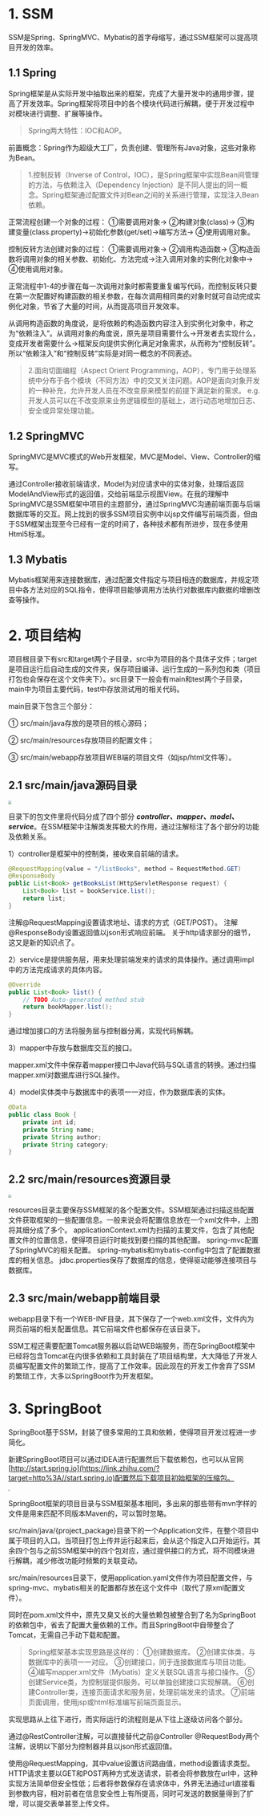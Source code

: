 # 1. SSM

SSM是Spring、SpringMVC、Mybatis的首字母缩写，通过SSM框架可以提高项目开发的效率。

## 1.1 Spring

Spring框架是从实际开发中抽取出来的框架，完成了大量开发中的通用步骤，提高了开发效率。Spring框架将项目中的各个模块代码进行解耦，便于开发过程中对模块进行调整、扩展等操作。

> Spring两大特性：IOC和AOP。

前置概念：Spring作为超级大工厂，负责创建、管理所有Java对象，这些对象称为Bean。

> 1.控制反转（Inverse of Control，IOC），是Spring框架中实现Bean间管理的方法，与依赖注入（Dependency Injection）是不同人提出的同一概念。Spring框架通过配置文件对Bean之间的关系进行管理，实现注入Bean依赖。

正常流程创建一个对象的过程：
①需要调用对象->
②构建对象(class)->
③构建变量(class.property)->初始化参数(get/set)->编写方法->
④使用调用对象。

控制反转方法创建对象的过程：
①需要调用对象->
②调用构造函数->
③构造函数将调用对象的相关参数、初始化、方法完成->注入调用对象的实例化对象中->
④使用调用对象。

正常流程中1-4的步骤在每一次调用对象时都需要重复编写代码，而控制反转只要在第一次配置好构建函数的相关参数，在每次调用相同类的对象时就可自动完成实例化对象，节省了大量的时间，从而提高项目开发效率。

从调用构造函数的角度说，是将依赖的构造函数内容注入到实例化对象中，称之为“依赖注入”。从调用对象的角度说，原先是项目需要什么->开发者去实现什么，变成开发者需要什么->框架反向提供实例化满足对象需求，从而称为“控制反转”。所以“依赖注入”和“控制反转”实际是对同一概念的不同表述。

> 2.面向切面编程（Aspect Orient Programming，AOP），专门用于处理系统中分布于各个模块（不同方法）中的交叉关注问题。AOP是面向对象开发的一种补充，允许开发人员在不改变原来模型的前提下满足新的需求。
> e.g.开发人员可以在不改变原来业务逻辑模型的基础上，进行动态地增加日志、安全或异常处理功能。

## 1.2 SpringMVC

SpringMVC是MVC模式的Web开发框架，MVC是Model、View、Controller的缩写。

通过Controller接收前端请求，Model为对应请求中的实体对象，处理后返回ModelAndView形式的返回值，交给前端显示视图View。在我的理解中SpringMVC是SSM框架中项目的主题部分，通过SpringMVC沟通前端页面与后端数据库等的交互。网上找到的很多SSM项目实例中以jsp文件编写前端页面，但由于SSM框架出现至今已经有一定的时间了，各种技术都有所进步，现在多使用Html5标准。

## 1.3 Mybatis

Mybatis框架用来连接数据库，通过配置文件指定与项目相连的数据库，并规定项目中各方法对应的SQL指令，使得项目能够调用方法执行对数据库内数据的增删改查等操作。

# 2. 项目结构

项目根目录下有src和target两个子目录，src中为项目的各个具体子文件；target是项目运行后自动生成的文件夹，保存项目编译、运行生成的一系列包和类（项目打包也会保存在这个文件夹下）。src目录下一般会有main和test两个子目录，main中为项目主要代码，test中存放测试用的相关代码。

main目录下包含三个部分：

① src/main/java存放的是项目的核心源码；

② src/main/resources存放项目的配置文件；

③ src/main/webapp存放项目WEB端的项目文件（如jsp/html文件等）。

## 2.1 src/main/java源码目录

<img src="image/1.jpg" style="zoom:40%;" />

目录下的包文件里将代码分成了四个部分 ***controller、mapper、model、service***。在SSM框架中注解类发挥极大的作用，通过注解标注了各个部分的功能及依赖关系。

1）controller是框架中的控制类，接收来自前端的请求。

```java
@RequestMapping(value = "/listBooks", method = RequestMethod.GET)
@ResponseBody
public List<Book> getBooksList(HttpServletResponse request) {
    List<Book> list = bookService.list();
    return list;
}
```

注解@RequestMapping设置请求地址、请求的方式（GET/POST）。
注解@ResponseBody设置返回值以json形式响应前端。
关于http请求部分的细节，这又是新的知识点了。

2）service是提供服务层，用来处理前端发来的请求的具体操作。通过调用impl中的方法完成请求的具体内容。

```java
@Override
public List<Book> list() {
    // TODO Auto-generated method stub
    return bookMapper.list();
}
```

通过增加接口的方法将服务层与控制器分离，实现代码解耦。

3）mapper中存放与数据库交互的接口。

mapper.xml文件中保存着mapper接口中Java代码与SQL语言的转换。通过扫描mapper.xml对数据库进行SQL操作。

4）model实体类中与数据库中的表项一一对应，作为数据库表的实体。

```java
@Data
public class Book {
    private int id;
    private String name;
    private String author;
    private String category;
}
```

## 2.2 src/main/resources资源目录

<img src="image/2.jpg" style="zoom:40%;" />

resources目录主要保存SSM框架的各个配置文件。SSM框架通过扫描这些配置文件获取框架的一些配置信息。一般来说会将配置信息放在一个xml文件中，上图将其细分成了多个。
applicationContext.xml为扫描的主要文件，包含了其他配置文件的位置信息，使得项目运行时能找到要扫描的其他配置。
spring-mvc配置了SpringMVC的相关配置。
spring-mybatis和mybatis-config中包含了配置数据库的相关信息。
jdbc.properties保存了数据库的信息，使得驱动能够连接项目与数据库。

## 2.3 src/main/webapp前端目录

webapp目录下有一个WEB-INF目录，其下保存了一个web.xml文件，文件内为网页前端的相关配置信息。其它前端文件也都保存在该目录下。



SSM工程还需要配置Tomcat服务器以启动WEB端服务，而在SpringBoot框架中已经将包含Tomcat在内很多依赖和工具封装在了项目结构里，大大降低了开发人员编写配置文件的繁琐工作，提高了工作效率。因此现在的开发工作舍弃了SSM的繁琐工作，大多以SpringBoot作为开发框架。

# 3. SpringBoot

SpringBoot基于SSM，封装了很多常用的工具和依赖，使得项目开发过程进一步简化。

新建SpringBoot项目可以通过IDEA进行配置然后下载依赖包，也可以从官网[http://start.spring.io](https://link.zhihu.com/?target=http%3A//start.spring.io)配置然后下载项目初始框架的压缩包。

<img src="image/3.jpg" style="zoom:20%;" />

SpringBoot框架的项目目录与SSM框架基本相同，多出来的那些带有mvn字样的文件是用来匹配不同版本Maven的，可以暂时忽略。

src/main/java/{project_package}目录下的一个Application文件，在整个项目中属于项目的入口。当项目打包上传并运行起来后，会从这个指定入口开始运行。其余四个包与之前SSM框架中的四个包对应，通过提供接口的方式，将不同模块进行解耦，减少修改功能时频繁的关联变动。

src/main/resources目录下，使用application.yaml文件作为项目配置文件，与spring-mvc、mybatis相关的配置都存放在这个文件中（取代了原xml配置文件）。

同时在pom.xml文件中，原先又臭又长的大量依赖包被整合到了名为SpringBoot的依赖包中，省去了配置大量依赖的工作。而且SpringBoot中自带整合了Tomcat，无需自己手动下载和配置。

> Spring框架基本实现思路是这样的：
> ①创建数据库。
> ②创建实体类，与数据库中的表项一一对应。
> ③创建接口，同于连接数据库与项目功能。
> ④编写mapper.xml文件（Mybatis）定义关联SQL语言与接口操作。
> ⑤创建Service类，为控制层提供服务。可以单独创建接口实现解耦。
> ⑥创建Controller类，连接页面请求和服务层，处理前端发来的请求。
> ⑦前端页面调用，使用jsp或html标准编写前端页面显示。

实现思路从上往下进行，而实际运行的流程则是从下往上逐级访问各个部分。

通过@RestController注解，可以直接替代之前@Controller @RequestBody两个注解，说明以下部分为控制器并且以json形式返回值。

使用@RequestMapping，其中value设置访问路由值，method设置请求类型。HTTP请求主要以GET和POST两种方式发送请求，前者会将参数放在url中，这种实现方法简单但安全性低；后者将参数保存在请求体中，外界无法通过url直接看到参数内容，相对前者在信息安全性上有所提高，同时可发送的数据量得到了扩增，可以提交表单甚至上传文件。
